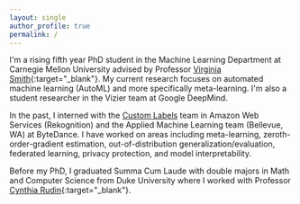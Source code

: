 ```yaml
---
layout: single
author_profile: true
permalink: /
---
```


I'm a rising fifth year PhD student in the Machine Learning Department at Carnegie Mellon University advised by Professor [Virginia Smith](https://www.cs.cmu.edu/~smithv/){:target="_blank"}. My current research focuses on automated machine learning (AutoML) and more specifically meta-learning. I'm also a student researcher in the Vizier team at Google DeepMind.

In the past, I interned with the [Custom Labels](https://aws.amazon.com/rekognition/custom-labels-features/) team in Amazon Web Services (Rekognition) and the Applied Machine Learning team (Bellevue, WA) at ByteDance. I have worked on areas including meta-learning, zeroth-order-gradient estimation, out-of-distribution generalization/evaluation, federated learning, privacy protection, and model interpretability.



Before my PhD, I graduated Summa Cum Laude with double majors in Math and Computer Science from Duke University where I worked with Professor [Cynthia Rudin](https://users.cs.duke.edu/~cynthia/){:target="_blank"}.